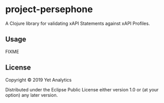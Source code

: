 # project-persephone

A Clojure library for validating xAPI Statements against xAPI Profiles. 

## Usage

FIXME

## License

Copyright © 2019 Yet Analytics

Distributed under the Eclipse Public License either version 1.0 or (at
your option) any later version.

